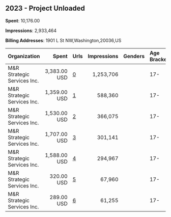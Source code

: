 ## 2023 - Project Unloaded 
**Spent**: 10,176.00

**Impressions**: 2,933,464

**Billing Addresses**: 1901 L St NW,Washington,20036,US

|Organization|Spent|Urls|Impressions|Genders|Age Brackets|Country Codes|
|:---|---:|:---|---:|:---|:---|:---|
|M&R Strategic Services  Inc.|3,383.00 USD|[0](https://www.snap.com/political-ads/asset/acdd9c2eb6116785046ff62d173bd607c44fb591781342908d16170bb3dc816a?mediaType=mp4)|1,253,706||17-|united states|
|M&R Strategic Services  Inc.|1,359.00 USD|[1](https://www.snap.com/political-ads/asset/38dc25c3103d75854ed5cd5404115044c8ae72b2b09f1aaaa7249c4974e70b0c?mediaType=mp4)|588,360||17-|united states|
|M&R Strategic Services  Inc.|1,530.00 USD|[2](https://www.snap.com/political-ads/asset/fe88140d5465756fad7eecf6c14f9f25155f5431b9e6bd0a09e6b4438421bad3?mediaType=mp4)|366,075||17-|united states|
|M&R Strategic Services  Inc.|1,707.00 USD|[3](https://www.snap.com/political-ads/asset/60fe42a5776acdc1fc33edb493b06da802027e5c4ecd6e900eb10dca6061df9b?mediaType=mp4)|301,141||17-|united states|
|M&R Strategic Services  Inc.|1,588.00 USD|[4](https://www.snap.com/political-ads/asset/f1778ef8ddc31d02be90817a9dc26ddc3768562194a3f1324931b7c63fe2f1aa?mediaType=mp4)|294,967||17-|united states|
|M&R Strategic Services  Inc.|320.00 USD|[5](https://www.snap.com/political-ads/asset/525c5bd8f24ca7739db90092747cd5143512b5e04a58986f6e1949eec8c84678?mediaType=mp4)|67,960||17-|united states|
|M&R Strategic Services  Inc.|289.00 USD|[6](https://www.snap.com/political-ads/asset/484ed8d4b871f420de542602a4935d59942579a02254442c386d56a9d3010dcc?mediaType=mp4)|61,255||17-|united states|
